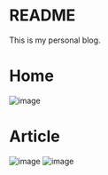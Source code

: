 # README

This is my personal blog.

# Home

![image](https://user-images.githubusercontent.com/32632542/51032887-f2199380-15e4-11e9-9cf9-315abd34a6d6.png)

# Article

![image](https://user-images.githubusercontent.com/32632542/51032767-88998500-15e4-11e9-9ff3-01579cc0952a.png)
![image](https://user-images.githubusercontent.com/32632542/51032828-c1395e80-15e4-11e9-9b7f-2cbc0e470415.png)

